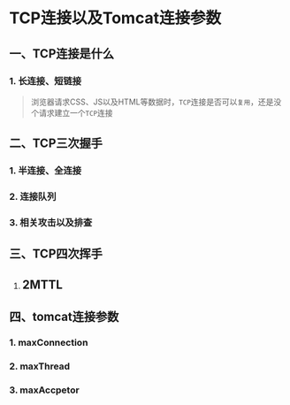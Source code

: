 # TCP连接以及Tomcat连接参数

## 一、TCP连接是什么

### 1. 长连接、短链接

> 浏览器请求CSS、JS以及HTML等数据时，`TCP`连接是否可以`复用`，还是没个请求建立一个`TCP`连接

## 二、TCP三次握手

### 1. 半连接、全连接

### 2. 连接队列

### 3. 相关攻击以及排查

## 三、TCP四次挥手

1. ## 2MTTL

## 四、tomcat连接参数

### 1. maxConnection

### 2. maxThread

### 3. maxAccpetor